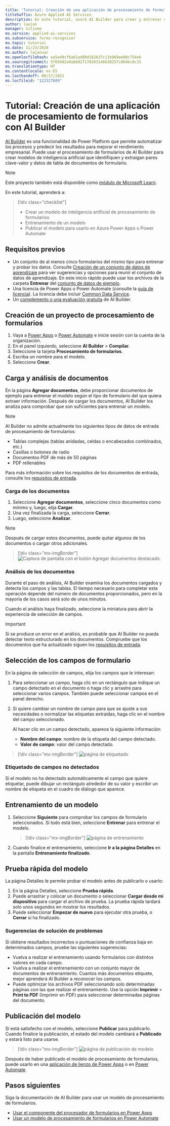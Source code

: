 ```yaml
---
title: 'Tutorial: Creación de una aplicación de procesamiento de formularios con AI Builder: Form Recognizer'
titleSuffix: Azure Applied AI Services
description: En este tutorial, usará AI Builder para crear y entrenar una aplicación de procesamiento de formularios.
author: laujan
manager: nitinme
ms.service: applied-ai-services
ms.subservice: forms-recognizer
ms.topic: tutorial
ms.date: 11/23/2020
ms.author: lajanuar
ms.openlocfilehash: ea5e49cf6a61ad89d182637c11b969ee80c754e6
ms.sourcegitcommit: 5f659d2a9abb92f178103146b38257c864bc8c31
ms.translationtype: HT
ms.contentlocale: es-ES
ms.lasthandoff: 08/17/2021
ms.locfileid: "122327689"
---
```

# <a name="tutorial-create-a-form-processing-app-with-ai-builder"></a>Tutorial: Creación de una aplicación de procesamiento de formularios con AI Builder

[AI Builder](/ai-builder/overview) es una funcionalidad de Power Platform que permite automatizar los procesos y predecir los resultados para mejorar el rendimiento empresarial. Puede usar el procesamiento de formularios de AI Builder para crear modelos de inteligencia artificial que identifiquen y extraigan pares clave-valor y datos de tabla de documentos de formulario.

> [!NOTE]
> Este proyecto también está disponible como [módulo de Microsoft Learn](/learn/modules/get-started-with-form-processing/).

En este tutorial, aprenderá a:

> [!div class="checklist"]
> * Crear un modelo de inteligencia artificial de procesamiento de formularios
> * Entrenamiento de un modelo
> * Publicar el modelo para usarlo en Azure Power Apps o Power Automate

## <a name="prerequisites"></a>Requisitos previos

* Un conjunto de al menos cinco formularios del mismo tipo para entrenar y probar los datos. Consulte [Creación de un conjunto de datos de aprendizaje](./build-training-data-set.md) para ver sugerencias y opciones para reunir el conjunto de datos de aprendizaje. En este inicio rápido puede usar los archivos de la carpeta **Entrenar** del [conjunto de datos de ejemplo](https://go.microsoft.com/fwlink/?linkid=2128080).
* Una licencia de Power Apps o Power Automate (consulte la [guía de licencia](https://go.microsoft.com/fwlink/?linkid=2085130)). La licencia debe incluir [Common Data Service](https://powerplatform.microsoft.com/common-data-service/).
* Un [complemento o una evaluación gratuita](https://go.microsoft.com/fwlink/?LinkId=2113956&clcid=0x409) de AI Builder.


## <a name="create-a-form-processing-project"></a>Creación de un proyecto de procesamiento de formularios

1. Vaya a [Power Apps](https://make.powerapps.com/) o [Power Automate](https://flow.microsoft.com/signin) e inicie sesión con la cuenta de la organización.
1. En el panel izquierdo, seleccione **AI Builder** > **Compilar**.
1. Seleccione la tarjeta **Procesamiento de formularios**.
1. Escriba un nombre para el modelo.
1. Seleccione **Crear**.

## <a name="upload-and-analyze-documents"></a>Carga y análisis de documentos

En la página **Agregar documentos**, debe proporcionar documentos de ejemplo para entrenar el modelo según el tipo de formulario del que quiera extraer información. Después de cargar los documentos, AI Builder los analiza para comprobar que son suficientes para entrenar un modelo.

> [!NOTE]
> AI Builder no admite actualmente los siguientes tipos de datos de entrada de procesamiento de formularios:
>
> - Tablas complejas (tablas anidadas, celdas o encabezados combinados, etc.)
> - Casillas o botones de radio
> - Documentos PDF de más de 50 páginas
> - PDF rellenables
>
> Para más información sobre los requisitos de los documentos de entrada, consulte los [requisitos de entrada](./overview.md#input-requirements).

### <a name="upload-your-documents"></a>Carga de los documentos

1. Seleccione **Agregar documentos**, seleccione cinco documentos como mínimo y, luego, elija **Cargar**.
1. Una vez finalizada la carga, seleccione **Cerrar**.
1. Luego, seleccione **Analizar**.

> [!NOTE] 
> Después de cargar estos documentos, puede quitar algunos de los documentos o cargar otros adicionales.

> [!div class="mx-imgBorder"]
> ![Captura de pantalla con el botón Agregar documentos destacado.](./media/tutorial-ai-builder/add-documents-page.png)

### <a name="analyze-your-documents"></a>Análisis de los documentos

Durante el paso de análisis, AI Builder examina los documentos cargados y detecta los campos y las tablas. El tiempo necesario para completar esta operación depende del número de documentos proporcionados, pero en la mayoría de los casos será solo de unos minutos.

Cuando el análisis haya finalizado, seleccione la miniatura para abrir la experiencia de selección de campos.

> [!IMPORTANT]
> Si se produce un error en el análisis, es probable que AI Builder no pueda detectar texto estructurado en los documentos. Compruebe que los documentos que ha actualizado siguen los [requisitos de entrada](./overview.md#input-requirements).

## <a name="select-your-form-fields"></a>Selección de los campos de formulario

En la página de selección de campos, elija los campos que le interesan:

1. Para seleccionar un campo, haga clic en un rectángulo que indique un campo detectado en el documento o haga clic y arrastre para seleccionar varios campos. También puede seleccionar campos en el panel derecho.
1. Si quiere cambiar un nombre de campo para que se ajuste a sus necesidades o normalizar las etiquetas extraídas, haga clic en el nombre del campo seleccionado.

    Al hacer clic en un campo detectado, aparece la siguiente información:

    - **Nombre del campo**: nombre de la etiqueta del campo detectado.
    - **Valor de campo**: valor del campo detectado.

> [!div class="mx-imgBorder"]
> ![página de etiquetado](./media/tutorial-ai-builder/select-fields-page.png)

### <a name="label-undetected-fields"></a>Etiquetado de campos no detectados

Si el modelo no ha detectado automáticamente el campo que quiere etiquetar, puede dibujar un rectángulo alrededor de su valor y escribir un nombre de etiqueta en el cuadro de diálogo que aparece.

## <a name="train-your-model"></a>Entrenamiento de un modelo

1. Seleccione **Siguiente** para comprobar los campos de formulario seleccionados. Si todo está bien, seleccione **Entrenar** para entrenar el modelo.

    > [!div class="mx-imgBorder"]
    > ![página de entrenamiento](./media/tutorial-ai-builder/summary-train-page.png)
1. Cuando finalice el entrenamiento, seleccione **Ir a la página Detalles** en la pantalla **Entrenamiento finalizado**.
## <a name="quick-test-your-model"></a>Prueba rápida del modelo

La página Detalles le permite probar el modelo antes de publicarlo o usarlo:

1. En la página Detalles, seleccione **Prueba rápida**.
2. Puede arrastrar y colocar un documento o seleccionar **Cargar desde mi dispositivo** para cargar el archivo de prueba. La prueba rápida tardará solo unos segundos en mostrar los resultados.
3. Puede seleccionar **Empezar de nuevo** para ejecutar otra prueba, o **Cerrar** si ha finalizado.

### <a name="troubleshooting-tips"></a>Sugerencias de solución de problemas

Si obtiene resultados incorrectos o puntuaciones de confianza baja en determinados campos, pruebe las siguientes sugerencias:

- Vuelva a realizar el entrenamiento usando formularios con distintos valores en cada campo.
- Vuelva a realizar el entrenamiento con un conjunto mayor de documentos de entrenamiento. Cuantos más documentos etiquete, mejor aprenderá AI Builder a reconocer los campos.
- Puede optimizar los archivos PDF seleccionando solo determinadas páginas con las que realizar el entrenamiento. Use la opción **Imprimir** > **Print to PDF** (Imprimir en PDF) para seleccionar determinadas páginas del documento.

## <a name="publish-your-model"></a>Publicación del modelo

Si está satisfecho con el modelo, seleccione **Publicar** para publicarlo. Cuando finalice la publicación, el estado del modelo cambiará a **Publicado** y estará listo para usarse.

> [!div class="mx-imgBorder"]
> ![página de publicación de modelo](./media/tutorial-ai-builder/model-page.png)

Después de haber publicado el modelo de procesamiento de formularios, puede usarlo en una [aplicación de lienzo de Power Apps](/ai-builder/form-processor-component-in-powerapps) o en [Power Automate](/ai-builder/form-processing-model-in-flow).

## <a name="next-steps"></a>Pasos siguientes

Siga la documentación de AI Builder para usar un modelo de procesamiento de formularios.

* [Usar el componente del procesador de formularios en Power Apps](/ai-builder/form-processor-component-in-powerapps)
* [Usar un modelo de procesamiento de formularios en Power Automate](/ai-builder/form-processing-model-in-flow)